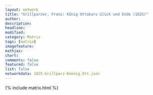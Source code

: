 ```yaml
---
layout: network
title: "Grillparzer, Franz: König Ottokars Glück und Ende (1825)"
author:
description:
headline:
modified:
category: Matrix
tags: [matrix]
imagefeature: 
mathjax: 
chart: 
comments: false
featured: false
list: false
networkdata: 1825-Grillparz-Koenig_Ott.json
---
```

{% include matrix.html %}
